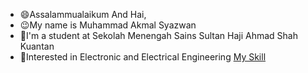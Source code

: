 - 😄Assalammualaikum And Hai,
- 😉My name is Muhammad Akmal Syazwan 
- 📘I'm a student at Sekolah Menengah Sains Sultan Haji Ahmad Shah Kuantan
- 🔧Interested in Electronic and Electrical Engineering
<ins>My Skill</ins>



<!---
Syazwan9718/Syazwan9718 is a ✨ special ✨ repository because its `README.md` (this file) appears on your GitHub profile.
You can click the Preview link to take a look at your changes.
--->
